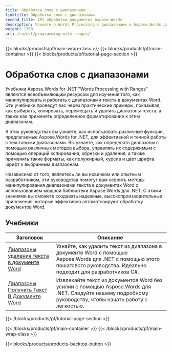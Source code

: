 ```yaml
---
title: Обработка слов с диапазонами
linktitle: Обработка слов с диапазонами
second_title: API обработки документов Aspose.Words
description: Узнайте о Words Processing с диапазонами в Aspose.Words для .NET. Узнайте, как обрабатывать и форматировать определенные диапазоны текста в документах Word, используя пошаговые руководства и примеры кодов.
weight: 1390
url: /ru/net/programming-with-ranges/
---
```


{{< blocks/products/pf/main-wrap-class >}}
{{< blocks/products/pf/main-container >}}
{{< blocks/products/pf/tutorial-page-section >}}

# Обработка слов с диапазонами

Учебники Aspose.Words for .NET "Words Processing with Ranges" являются всеобъемлющим ресурсом для изучения того, как манипулировать и работать с диапазонами текста в документах Word. Эти учебники проведут вас через практические примеры, показывая, как выбирать, копировать, перемещать и удалять диапазоны текста, а также как применять определенное форматирование к этим диапазонам.

В этих руководствах вы узнаете, как использовать различные функции, предлагаемые Aspose.Words for .NET, для эффективной и точной работы с текстовыми диапазонами. Вы узнаете, как определять диапазоны с помощью различных методов выбора, управлять их содержимым с помощью операций копирования, обрезки и удаления, а также применять такие форматы, как полужирный, курсив и цвет шрифта. шрифт к выбранным диапазонам.

Независимо от того, являетесь ли вы новичком или опытным разработчиком, эти руководства помогут вам освоить методы манипулирования диапазонами текста в документах Word с использованием мощной библиотеки Aspose.Words для .NET. С этими знаниями вы сможете создавать надежные, высокопроизводительные приложения, которые эффективно автоматизируют обработку документов Word.

 ## Учебники
| Заголовок | Описание |
| --- | --- |
| [Диапазоны удаления текста в документе Word](./ranges-delete-text/) | Узнайте, как удалить текст из диапазона в документе Word с помощью Aspose.Words для .NET с помощью этого пошагового руководства. Идеально подходит для разработчиков C#. |
| [Диапазоны Получить Текст В Документе Word](./ranges-get-text/) | Извлекайте текст из документов Word без усилий с помощью Aspose.Words для .NET. Следуйте нашему подробному руководству, чтобы начать работу с легкостью. |
{{< /blocks/products/pf/tutorial-page-section >}}

{{< /blocks/products/pf/main-container >}}
{{< /blocks/products/pf/main-wrap-class >}}

{{< blocks/products/products-backtop-button >}}
